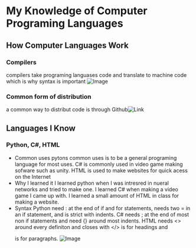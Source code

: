 # My Knowledge of Computer Programing Languages
## How Computer Languages Work
### Compilers
compilers take programing languases code and translate to machine code which is why syntax is important
![Image](src)
### Common form of distribution
a common way to distribut code is through Github![Link](https://github.com/AngelRamr/A-Site)
## Languages I Know
### Python, C#, HTML
- Common uses
pytons common uses is to be a general programing language for most uses. C# is commonly used in video game making sofware such as unity. HTML is used to make websites for quick acess on the Internet
- Why I learned it
I learned python when I was intresred in nueral networks and tried to make one. I learned C# when making a video game I came up with. I learned a small amount of HTML in class for making a website.
- Syntax
Python need : at the end of if and for statements, needs two = in an if statement, and is strict with indents. C# needs ; at the end of most non if statements and need {} around most indents. HTML needs <> around every definiton and closes with </> <h> is for headings and <p> is for paragraphs.
![Image](src)
